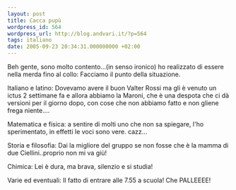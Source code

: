 ```yaml
---
layout: post
title: Cacca pupù
wordpress_id: 564
wordpress_url: http://blog.andvari.it/?p=564
tags: italiano
date: 2005-09-23 20:34:31.000000000 +02:00
---
```

Beh gente, sono molto contento...(in senso ironico) ho realizzato di essere nella merda fino al collo:
Facciamo il punto della situazione.

Italiano e latino: Dovevamo avere il buon Valter Rossi ma gli è venuto un ictus 2 settimane fa e allora abbiamo la Maroni, che è una despota che ci dà versioni per il giorno dopo, con cose che non abbiamo fatto e non gliene frega niente....

Matematica e fisica: a sentire di molti uno che non sa spiegare, l'ho sperimentato, in effetti le voci sono vere. cazz...

Storia e filosofia: Dai la migliore del gruppo se non fosse che è la mamma di due Ciellini..proprio non mi va giù!

Chimica: Lei è dura, ma brava, silenzio e si studia!

Varie ed eventuali: Il fatto di entrare alle 7.55 a scuola! Che PALLEEEE!
